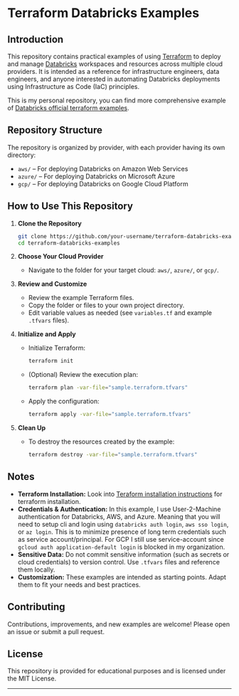 # Terraform Databricks Examples

## Introduction

This repository contains practical examples of using [Terraform](https://www.terraform.io/) to deploy and manage [Databricks](https://databricks.com/) workspaces and resources across multiple cloud providers. It is intended as a reference for infrastructure engineers, data engineers, and anyone interested in automating Databricks deployments using Infrastructure as Code (IaC) principles.

This is my personal repository, you can find more comprehensive example of [Databricks official terraform examples](https://github.com/databricks/terraform-databricks-examples).

## Repository Structure

The repository is organized by provider, with each provider having its own directory:

- `aws/`   – For deploying Databricks on Amazon Web Services
- `azure/` – For deploying Databricks on Microsoft Azure
- `gcp/`   – For deploying Databricks on Google Cloud Platform

## How to Use This Repository

1. **Clone the Repository**
   ```bash
   git clone https://github.com/your-username/terraform-databricks-examples.git
   cd terraform-databricks-examples
   ```

2. **Choose Your Cloud Provider**
   - Navigate to the folder for your target cloud: `aws/`, `azure/`, or `gcp/`.

3. **Review and Customize**
   - Review the example Terraform files.
   - Copy the folder or files to your own project directory.
   - Edit variable values as needed (see `variables.tf` and example `.tfvars` files).

4. **Initialize and Apply**
   - Initialize Terraform:
     ```bash
     terraform init
     ```
   - (Optional) Review the execution plan:
     ```bash
     terraform plan -var-file="sample.terraform.tfvars"
     ```
   - Apply the configuration:
     ```bash
     terraform apply -var-file="sample.terraform.tfvars"
     ```

5. **Clean Up**
   - To destroy the resources created by the example:
     ```bash
     terraform destroy -var-file="sample.terraform.tfvars"
     ```

## Notes

- **Terraform Installation:** Look into [Teraform installation instructions](https://developer.hashicorp.com/terraform/tutorials/aws-get-started/install-cli) for terraform installation.
- **Credentials & Authentication:** In this example, I use User-2-Machine authentication for Databricks, AWS, and Azure. Meaning that you will need to setup cli and login using `databricks auth login`, `aws sso login`, or `az login`. This is to minimize presence of long term credentials such as service account/principal. For GCP I still use service-account since `gcloud auth application-default login` is blocked in my organization.
- **Sensitive Data:** Do not commit sensitive information (such as secrets or cloud credentials) to version control. Use `.tfvars` files and reference them locally.
- **Customization:** These examples are intended as starting points. Adapt them to fit your needs and best practices.

## Contributing

Contributions, improvements, and new examples are welcome! Please open an issue or submit a pull request.

## License

This repository is provided for educational purposes and is licensed under the MIT License.

---
